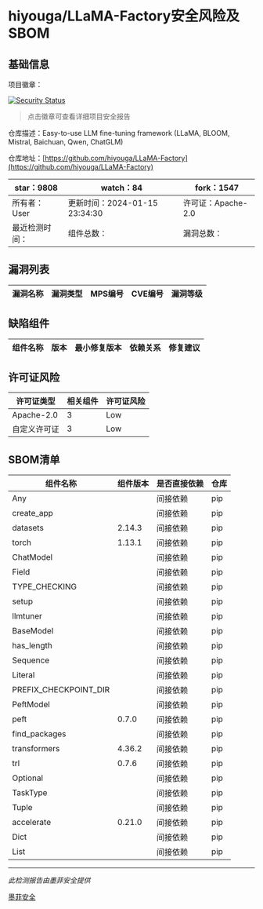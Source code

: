 # hiyouga/LLaMA-Factory安全风险及SBOM

## 基础信息

项目徽章：

[![Security Status](https://www.murphysec.com/platform3/v31/badge/1746968026386829312.svg)](https://www.murphysec.com/console/report/1725220622354567168/1746968026386829312)

> 点击徽章可查看详细项目安全报告

仓库描述：Easy-to-use LLM fine-tuning framework (LLaMA, BLOOM, Mistral, Baichuan, Qwen, ChatGLM)

仓库地址：[https://github.com/hiyouga/LLaMA-Factory](https://github.com/hiyouga/LLaMA-Factory)

| star：9808 | watch：84 | fork：1547 |
| ----------- | -------------- | ------------ |
| 所有者：User | 更新时间：2024-01-15 23:34:30 | 许可证：Apache-2.0 |
| 最近检测时间： | 组件总数： | 漏洞总数： |




## 漏洞列表

| 漏洞名称 | 漏洞类型 | MPS编号 | CVE编号 | 漏洞等级 |
| ------- | ------ | ------- | ------ | ----- |





## 缺陷组件

| 组件名称 | 版本 | 最小修复版本 | 依赖关系 | 修复建议 |
| -------- | ---- | ------------ | -------- | -------- |





## 许可证风险

| 许可证类型 | 相关组件 | 许可证风险 |
| ---------- | -------- | ---------- |
|Apache-2.0|3|Low|
|自定义许可证|3|Low|




## SBOM清单

| 组件名称 | 组件版本 | 是否直接依赖 | 仓库 |
| -------- | -------- | ------------ | ---- |
|Any||间接依赖|pip|
|create_app||间接依赖|pip|
|datasets|2.14.3|间接依赖|pip|
|torch|1.13.1|间接依赖|pip|
|ChatModel||间接依赖|pip|
|Field||间接依赖|pip|
|TYPE_CHECKING||间接依赖|pip|
|setup||间接依赖|pip|
|llmtuner||间接依赖|pip|
|BaseModel||间接依赖|pip|
|has_length||间接依赖|pip|
|Sequence||间接依赖|pip|
|Literal||间接依赖|pip|
|PREFIX_CHECKPOINT_DIR||间接依赖|pip|
|PeftModel||间接依赖|pip|
|peft|0.7.0|间接依赖|pip|
|find_packages||间接依赖|pip|
|transformers|4.36.2|间接依赖|pip|
|trl|0.7.6|间接依赖|pip|
|Optional||间接依赖|pip|
|TaskType||间接依赖|pip|
|Tuple||间接依赖|pip|
|accelerate|0.21.0|间接依赖|pip|
|Dict||间接依赖|pip|
|List||间接依赖|pip|


------

*此检测报告由墨菲安全提供*

[墨菲安全](www.murphysec.com)